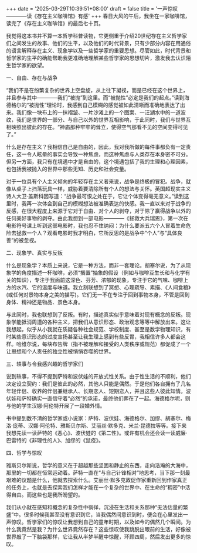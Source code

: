 +++
date = '2025-03-29T10:39:51+08:00'
draft = false
title = '一声惊叹————读《存在主义咖啡馆》有感'
+++
春日大风的午后，我坐在一家咖啡馆，读完了《存在主义咖啡馆》的最后七十页。

我觉得这本书并不算一本哲学科普读物，它更侧重于介绍20世纪存在主义哲学家们之间发生的故事、他们的生平，以及他们的时代背景，只有少部分内容在用通俗的语言解释存在主义、现象学以及一些哲学家的重要思想。尽管如此，时代背景和哲学家的生平的确能帮助我更准确地理解某些哲学家的思想切片，激发我去认识陌生哲学家的欲望。


一、自由、存在与战争

“我们不是在纷繁复杂的世界上空盘旋，从上往下凝视，而是已经在这个世界上，并且参与其中————我们“被抛”到这里。而“被抛性”必定是我们的起点。”读到海德格尔的“被抛性”理论时，我感到自己模糊的感觉被如此清晰而准确地表达了出来。我们像一块布上的一抹褶皱、一片沙滩上的一个图案、一汪湖水中的一道波纹，我们是世界的一部分、与自己以外的世界互相影响，于此同时，我们与世界互相映照出彼此的存在。“神庙那种牢牢的耸立，使得空气那看不见的空间变得可见了。”

什么是存在主义？我相信自己是自由的，因此，我对我所做的每件事都负有一定责任，这一令人眩晕的事实会导致一种焦虑，而这种焦虑与人类存在本身密不可分。但另一方面，我只有在境遇中才是自由的，这个境遇包括了我的生理和心理因素，也包括我被抛入的世界中那些无知、历史和社会变量。

对于一位具有个人主义倾向的年轻存在主义者来说，战争是终极的冒犯。战争，就像从桌子上扫落玩具一样，威胁着要清除所有个人的想法与关怀。英国超现实主义诗人大卫·盖斯科因写道：“战争最可恨之处在于，它让个体变得毫无意义。”读到这里时，我再一次体会到自己的模糊想法被准确表达的快感。我一直以来对于战争的反感，在很大程度上来源于它对于自由、对个人的剥夺，对于除了赢得战争以外的任何美好事物的剥夺。由此我想到一部电影————《拯救大兵瑞恩》，第一次在电影符号课上听到这部电影时，我也忍不住纳闷：为什么要派五六个人冒着生命危险去拯救一个人？观看电影时我才明白，它所反思的是战争中“个人”与“具体良善”的被忽视。


二、现象学、真实与反叛

什么是现象学？本质上来说，它是一种方法，而非一套理论。胡塞尔说，为了从现象学的角度描述一杯咖啡，必须“搁置”抽象的假设（例如与咖啡豆生长和与化学有关的知识），专注于我面前这深色、芬芳、浓郁的现象，专注于它的气味、咖啡上方的水汽、它的温度与味道。我立刻联想到了冥想、心理疏导、素描、《人间食粮》(或任何对景物本身之美的描写)。它们无一不在专注于回到事物本身，不管是回到身体、精神还是物品、景色本身。

与此同时，我也联想到了反叛。有时，描述真实似乎意味着对现有概念的反叛。现象学能抵消周遭的各种主义，把我们从意识形态、政治观念等等中解放出来。这让我想起，似乎从小我就在质疑各种社会规范、学校制度、甚至是数学物理知识，有时某些意识形态的过度宣扬甚至让我生理上感到有些反胃，我相信许多人都会这样。哈维尔说，每块布告牌（指不被理解和接受的人类秩序或规范）都促成了一个让思想和个人责任的独立性被悄悄吞噬的世界。


三、轶事与令我感兴趣的哲学家们

说到轶事，不得不提到萨特和波伏娃的开放式性关系。由于性生活的不顺利，他们决定设立契约：我们是彼此的必然，其他人只能是偶然。于是他们各自拥有了几名年轻伴侣、收养的伴侣兼继承人、长期恋人、短期恋人，并且这些人彼此知情。波伏娃和萨特确实一直信守着“必然”的承诺，最终他们葬在了一起。海德格尔呢，则与他的学生汉娜·阿伦特开展了一段婚外情。

书中提到数不清的哲学家或小说家：萨特、波伏娃、海德格尔、加缪、胡塞尔、梅洛·庞蒂、汉娜·阿伦特、雅斯贝尔斯、艾丽丝·默多克、米兰·昆德拉等等。接下来我想先读一读萨特的《恶心》、波伏娃的《第二性》。或许有机会还会读一读威廉·巴雷特的《非理性的人》、加缪的《鼠疫》。


四、哲学与惊叹

雅斯贝尔斯说，哲学的意义在于超越那些坚固和静止的东西，走向浩瀚的大海中，那里的一切都在恒常运动着。萨特一直在“与自己针锋相对”地思考，当下那一刻最艰难的议题是什么，他就去探索什么。艾丽丝·默多克敦促作家重新回到作家真正的任务上，也就是去探索我们怎样才能在一个复杂的世界中、在生命的“稠密”中活得自由。而这些也是我所盼望的。

我们从小就在感知和概念的复杂性中徜徉，沉浸在生活和关系那种“无法估量的繁盛”中。很多时候我甚至没有意识到它，当我偶然间意识到时，便会在心里发出一声惊叹。哲学家们的惊叹让我想到自己的童年时期，以及如今的偶然几个瞬间。为什么我竟然是我？为什么世界竟然存在？这些惊叹使我跳脱出眼前的生活，好像被世界敲了一下脑袋那样，它让我从半梦半醒中惊醒，环顾四周，然后发出更多的惊叹。





